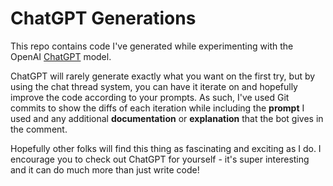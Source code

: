 # ChatGPT Generations

This repo contains code I've generated while experimenting with the OpenAI [ChatGPT](https://chat.openai.com) model.

ChatGPT will rarely generate exactly what you want on the first try, but by using the chat thread system, you can have it iterate on and hopefully improve the code according to your prompts. As such, I've used Git commits to show the diffs of each iteration while including the **prompt** I used and any additional **documentation** or **explanation** that the bot gives in the comment.

Hopefully other folks will find this thing as fascinating and exciting as I do. I encourage you to check out ChatGPT for yourself - it's super interesting and it can do much more than just write code!
